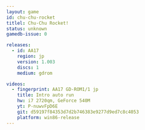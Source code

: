 ```yaml
---
layout: game
id: chu-chu-rocket
titlel: Chu-Chu Rocket!
status: unknown
gamedb-issue: 0

releases:
  - id: AA17
    region: jp
    version: 1.003
    discs: 1
    medium: gdrom

videos:
  - fingerprint: AA17 GD-ROM1/1 jp
    title: Intro auto run
    hw: i7 2720qm, GeForce 540M
    yt: P-nuwvFpD6E
    git: d59197f84353d7d2b746383e9277d9ed7c8c4053
    platform: win86-release
---
```

